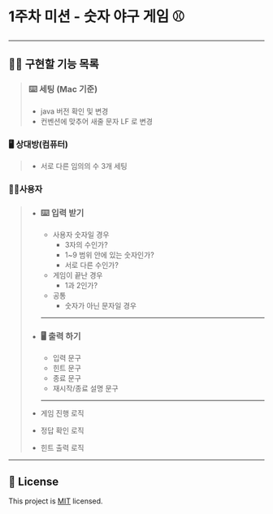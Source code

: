 # 1주차 미션 - 숫자 야구 게임 ⚾ 

---

## ✍🏻 구현할 기능 목록

>  ### ⌨️ 세팅 (Mac 기준)
>
> - java 버전 확인 및 변경
> - 컨벤션에 맞추어 새줄 문자 LF 로 변경 



### 🖥  상대방(컴퓨터)

> - 서로 다른 임의의 수 3개 세팅



### 👩‍💻사용자

> - ### ⌨️ 입력 받기 
>
>   - 사용자 숫자일 경우
>     - 3자의 수인가?
>     - 1~9 범위 안에 있는 숫자인가?
>     - 서로 다른 수인가?
>   - 게임이 끝난 경우 
>     - 1과 2인가?
>   - 공통
>     - 숫자가 아닌 문자일 경우
>
>   ---
>
> - ### 🖥 출력 하기
>
>   - 입력 문구
>   - 힌트 문구
>   - 종료 문구
>   - 재시작/종료 설명 문구
>
>   ---
>
> - 게임 진행 로직
>
> - 정답 확인 로직
>
> - 힌트 출력 로직



---

## 📝 License

This project is [MIT](https://github.com/woowacourse/java-baseball-precourse/blob/master/LICENSE) licensed.
